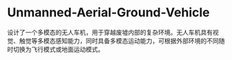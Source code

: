 # Unmanned-Aerial-Ground-Vehicle
设计了一个多模态的无人车机，用于穿越废墟内部的复杂环境。无人车机具有视觉、触觉等多模态感知能力，同时具备多模态运动能力，可根据外部环境的不同随时切换为飞行模式或地面运动模式。
